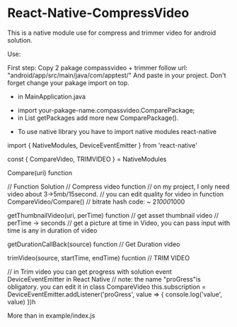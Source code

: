 # React-Native-CompressVideo
This is a native module use for compress and trimmer video for android solution.

Use:

First step:
Copy 2 pakage compassvideo + trimmer follow url: "android/app/src/main/java/com/apptest/"
And paste in your project.
Don't forget change your pakage import on top.
- in MainApplication.java
+ import your-pakage-name.compassvideo.ComparePackage;
+ in List<ReactPakage> getPackages
  add more new ComparePackage().

- To use native library you have to import native modules react-native

import { NativeModules, DeviceEventEmitter } from 'react-native'

const { CompareVideo, TRIMVIDEO } = NativeModules

Compare(uri) function

// Function Solution
// Compress video function
// on my project, I only need video about 3->5mb/15second.
// you can edit quality for video in function CompareVideo/Compare()
// bitrate hash code: ~ 2*1000*1000

getThumbnailVideo(uri, perTime) function
// get asset thumbnail video
// perTime -> seconds
// get a picture at time in Video, you can pass input with time is any in duration of video

getDurationCallBack(source) function
// Get Duration video

trimVideo(source, startTime, endTime) fucntion
// TRIM VIDEO


// in Trim video you can get progress with solution event DeviceEventEmitter in React Native
// note: the name "proGress"is obligatory. you can edit it in class CompareVideo
this.subscription = DeviceEventEmitter.addListener('proGress', value => {
    console.log('value', value)
  })h


More than in example/index.js

